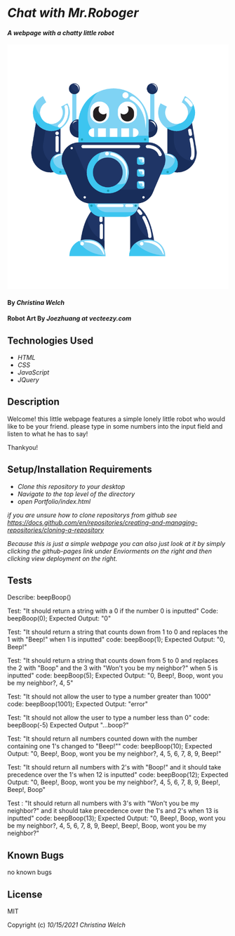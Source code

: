 # _Chat with Mr.Roboger_
#### _A webpage with a chatty little robot_

![robot illustration](img/Robot-normal.png)

#### By _**Christina Welch**_
#### Robot Art By _**Joezhuang at vecteezy.com**_

## Technologies Used

* _HTML_
* _CSS_
* _JavaScript_
* _JQuery_

## Description

Welcome! this little webpage features a simple lonely little robot who would like to be your friend. please type in some numbers into the input field and listen to what he has to say!

Thankyou!

## Setup/Installation Requirements

* _Clone this repository to your desktop_
* _Navigate to the top level of the directory_
* _open Portfolio/index.html_

_if you are unsure how to clone repositorys from github see https://docs.github.com/en/repositories/creating-and-managing-repositories/cloning-a-repository_

_Because this is just a simple webpage you can also just look at it by simply clicking the github-pages link under Enviorments on the right and then clicking view deployment on the right._

## Tests

Describe: beepBoop()

Test: "It should return a string with a 0 if the number 0 is inputted"
Code: beepBoop(0);
Expected Output: "0"

Test: "It should return a string that counts down from 1 to 0 and replaces the 1 with "Beep!" when 1 is inputted"
code: beepBoop(1);
Expected Output: "0, Beep!"

Test: "It should return a string that counts down from 5 to 0 and replaces the 2 with "Boop" and the 3 with "Won't you be my neighbor?" when 5 is inputted"
code: beepBoop(5);
Expected Output: "0, Beep!, Boop, wont you be my neighbor?, 4, 5"

Test: "It should not allow the user to type a number greater than 1000"
code: beepBoop(1001);
Expected Output: "error"

Test: "It should not allow the user to type a number less than 0"
code: beepBoop(-5)
Expected Output "...boop?"

Test: "It should return all numbers counted down with the number containing one 1's changed to "Beep!""
code: beepBoop(10);
Expected Output: "0, Beep!, Boop, wont you be my neighbor?, 4, 5, 6, 7, 8, 9, Beep!"

Test: "It should return all numbers with 2's with "Boop!" and it should take precedence over the 1's when 12 is inputted"
code: beepBoop(12);
Expected Output: "0, Beep!, Boop, wont you be my neighbor?, 4, 5, 6, 7, 8, 9, Beep!, Beep!, Boop"

Test : "It should return all numbers with 3's with "Won't you be my neighbor?" and it should take precedence over the 1's and 2's when 13 is inputted"
code: beepBoop(13);
Expected Output: "0, Beep!, Boop, wont you be my neighbor?, 4, 5, 6, 7, 8, 9, Beep!, Beep!, Boop, wont you be my neighbor?"

## Known Bugs

no known bugs

## License

MIT

Copyright (c) _10/15/2021_ _Christina Welch_